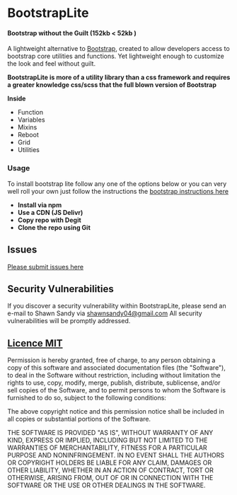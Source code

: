 # BootstrapLite

#### Bootstrap without the Guilt (152kb < 52kb )

A lightweight alternative to <a href="https://getbootstrap.com" target="_blank">Bootstrap</a>, created to allow developers access to bootstrap core utilities and functions. Yet lightweight enough to customize the look and feel without guilt.

**BootstrapLite is more of a utility library than a css framework and requires a greater knowledge css/scss that the full blown version of Bootstrap**

**Inside**

- Function
- Variables
- Mixins
- Reboot
- Grid
- Utilities

### Usage

To install bootstrap lite follow any one of the options below or you can very well roll your own just follow the instructions the <a href="https://getbootstrap.com/docs/4.2/getting-started/theming/#importing" target="_blank"> bootstrap instructions here </a>

- **Install via npm**
- **Use a CDN (JS Delivr)**
- **Copy repo with Degit**
- **Clone the repo using Git**

## Issues

[Please submit issues here](https://github.com/shawn-sandy/blacktie/issues)

## Security Vulnerabilities
If you discover a security vulnerability within BootstrapLite, please send an e-mail to Shawn Sandy via shawnsandy04@gmail.com All security vulnerabilities will be promptly addressed.

## [Licence MIT](https://opensource.org/licenses/MIT)

Permission is hereby granted, free of charge, to any person obtaining a copy of this software and associated documentation files (the "Software"), to deal in the Software without restriction, including without limitation the rights to use, copy, modify, merge, publish, distribute, sublicense, and/or sell copies of the Software, and to permit persons to whom the Software is furnished to do so, subject to the following conditions:

The above copyright notice and this permission notice shall be included in all copies or substantial portions of the Software.

THE SOFTWARE IS PROVIDED "AS IS", WITHOUT WARRANTY OF ANY KIND, EXPRESS OR IMPLIED, INCLUDING BUT NOT LIMITED TO THE WARRANTIES OF MERCHANTABILITY, FITNESS FOR A PARTICULAR PURPOSE AND NONINFRINGEMENT. IN NO EVENT SHALL THE AUTHORS OR COPYRIGHT HOLDERS BE LIABLE FOR ANY CLAIM, DAMAGES OR OTHER LIABILITY, WHETHER IN AN ACTION OF CONTRACT, TORT OR OTHERWISE, ARISING FROM, OUT OF OR IN CONNECTION WITH THE SOFTWARE OR THE USE OR OTHER DEALINGS IN THE SOFTWARE.
